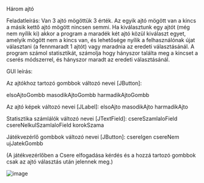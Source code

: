 Három ajtó

Feladatleírás:
Van 3 ajtó mögöttük 3 érték. Az egyik ajtó mögött van a kincs a másik kettő ajtó mögött nincsen semmi. Ha kiválasztunk egy ajtót (még nem nyílik ki) akkor a program a maradék két ajtó közül kiválaszt egyet, amelyik mögött nem a kincs van, és lehetősége nyílik a felhasználónak újat választani (a fennmaradt 1 ajtót) vagy maradnia az eredeti választásánál. A program számol statisztikát, számolja hogy hányszor találta meg a kincset a cserés módszerrel, és hányszor maradt az eredeti választásánál.

GUI leírás:

Az ajtókhoz tartozó gombbok változó nevei [JButton]:

elsoAjtoGombb
masodikAjtoGombb
harmadikAjtoGombb

Az ajtó képek változó nevei [JLabel]:
elsoAjto
masodikAjto
harmadikAjto

Statisztika számlálók változó nevei [JTextField]:
csereSzamlaloField
csereNelkulSzamlaloField
korokSzama

Játékvezérlő gombbok változó nevei [JButton]:
csereIgen
csereNem
ujJatekGombb

(A játékvezérlőben a Csere elfogadása kérdés és a hozzá tartozó gombbok csak az ajtó választás után jelennek meg.)

![image](https://github.com/user-attachments/assets/05652d67-b54d-422d-98d0-50a9ae8ffa3b)
